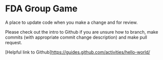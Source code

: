 # FDA Group Game
A place to update code when you make a change and for review.

Please check out the intro to Github if you are unsure how to branch, make commits (with appropriate commit change description) and make pull request.

[Helpful link to Github]https://guides.github.com/activities/hello-world/
